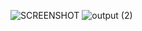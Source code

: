 


![SCREENSHOT](https://user-images.githubusercontent.com/98824204/157932796-938daccd-e629-4a1f-9efe-bbe7b229fc6b.jpg)
![output (2)](https://user-images.githubusercontent.com/98824204/157932942-58fc2149-9917-4e18-b8ec-29d19a98364e.jpg)
